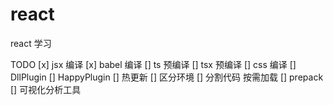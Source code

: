 # react
react 学习

TODO
[x] jsx 编译
[x] babel 编译
[] ts 预编译
[] tsx 预编译
[] css 编译
[] DllPlugin
[] HappyPlugin
[] 热更新
[] 区分环境
[] 分割代码 按需加载
[] prepack
[] 可视化分析工具
